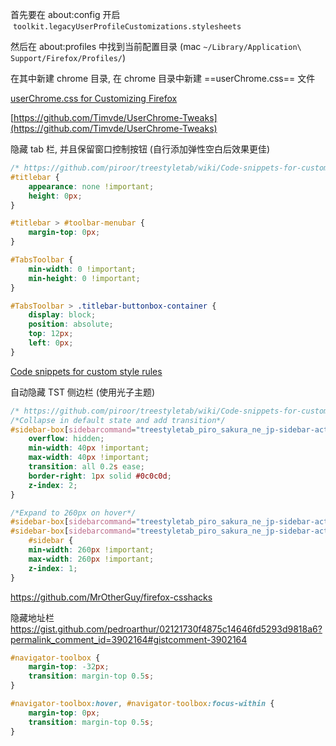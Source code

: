 首先要在 about:config 开启  `toolkit.legacyUserProfileCustomizations.stylesheets`

然后在 about:profiles 中找到当前配置目录 (mac `~/Library/Application\ Support/Firefox/Profiles/`)

在其中新建 chrome 目录, 在 chrome 目录中新建 ==userChrome.css== 文件

[userChrome.css for Customizing Firefox](https://www.userchrome.org/)

[https://github.com/Timvde/UserChrome-Tweaks](https://github.com/Timvde/UserChrome-Tweaks)

隐藏 tab 栏, 并且保留窗口控制按钮 (自行添加弹性空白后效果更佳)
```css
/* https://github.com/piroor/treestyletab/wiki/Code-snippets-for-custom-style-rules#hide-top-bar-and-move-close-minimize-restore-buttons-to-top-left-macos-big-sur-firefox-89 */
#titlebar {
    appearance: none !important;
    height: 0px;
}

#titlebar > #toolbar-menubar {
    margin-top: 0px;
}

#TabsToolbar {
    min-width: 0 !important;
    min-height: 0 !important;
}

#TabsToolbar > .titlebar-buttonbox-container {
    display: block;
    position: absolute;
    top: 12px;
    left: 0px;
}
```

[Code snippets for custom style rules](https://github.com/piroor/treestyletab/wiki/Code-snippets-for-custom-style-rules)

自动隐藏 TST 侧边栏 (使用光子主题)
```css
/* https://github.com/piroor/treestyletab/wiki/Code-snippets-for-custom-style-rules#auto-showhide-sidebar-by-mouseover-hover */
/*Collapse in default state and add transition*/
#sidebar-box[sidebarcommand="treestyletab_piro_sakura_ne_jp-sidebar-action"] {
    overflow: hidden;
    min-width: 40px !important;
    max-width: 40px !important;
    transition: all 0.2s ease;
    border-right: 1px solid #0c0c0d;
    z-index: 2;
}

/*Expand to 260px on hover*/
#sidebar-box[sidebarcommand="treestyletab_piro_sakura_ne_jp-sidebar-action"]:hover,
#sidebar-box[sidebarcommand="treestyletab_piro_sakura_ne_jp-sidebar-action"]
    #sidebar {
    min-width: 260px !important;
    max-width: 260px !important;
    z-index: 1;
}
```
https://github.com/MrOtherGuy/firefox-csshacks

隐藏地址栏 https://gist.github.com/pedroarthur/02121730f4875c14646fd5293d9818a6?permalink_comment_id=3902164#gistcomment-3902164
```css
#navigator-toolbox {
    margin-top: -32px;
    transition: margin-top 0.5s;
}

#navigator-toolbox:hover, #navigator-toolbox:focus-within {
    margin-top: 0px;
    transition: margin-top 0.5s;
}
```
